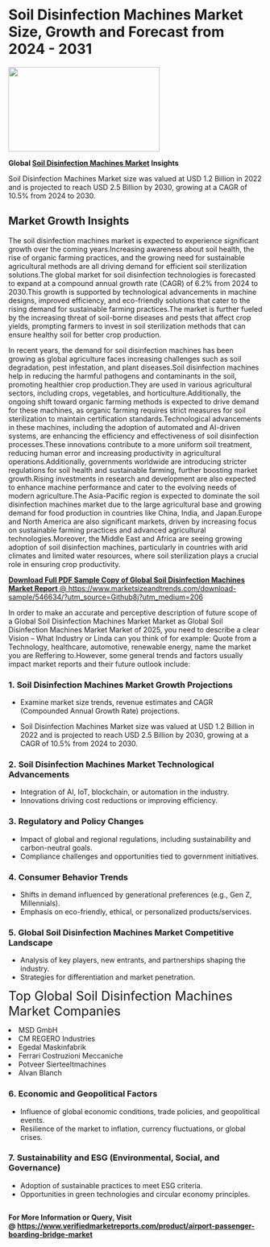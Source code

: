 <H1>Soil Disinfection Machines Market Size, Growth and Forecast from 2024 - 2031</H1><img class="aligncenter size-medium wp-image-584254" src="https://thirdeyenews.in/wp-content/uploads/2024/09/Global-Market-Research-300x168.jpeg" alt="" width="300" height="168" /><p><strong>Global&nbsp;<a href="https://www.marketsizeandtrends.com/download-sample/546634/?utm_source=Github8j?utm_medium=206">Soil Disinfection Machines Market</a> Insights</strong></p><p>Soil Disinfection Machines Market size was valued at USD 1.2 Billion in 2022 and is projected to reach USD 2.5 Billion by 2030, growing at a CAGR of 10.5% from 2024 to 2030.</p><p><h2>Market Growth Insights</h2> <p>The soil disinfection machines market is expected to experience significant growth over the coming years.Increasing awareness about soil health, the rise of organic farming practices, and the growing need for sustainable agricultural methods are all driving demand for efficient soil sterilization solutions.The global market for soil disinfection technologies is forecasted to expand at a compound annual growth rate (CAGR) of 6.2% from 2024 to 2030.This growth is supported by technological advancements in machine designs, improved efficiency, and eco-friendly solutions that cater to the rising demand for sustainable farming practices.The market is further fueled by the increasing threat of soil-borne diseases and pests that affect crop yields, prompting farmers to invest in soil sterilization methods that can ensure healthy soil for better crop production.</p> <p><a href="#"></a></p> <p>In recent years, the demand for soil disinfection machines has been growing as global agriculture faces increasing challenges such as soil degradation, pest infestation, and plant diseases.Soil disinfection machines help in reducing the harmful pathogens and contaminants in the soil, promoting healthier crop production.They are used in various agricultural sectors, including crops, vegetables, and horticulture.Additionally, the ongoing shift toward organic farming methods is expected to drive demand for these machines, as organic farming requires strict measures for soil sterilization to maintain certification standards.Technological advancements in these machines, including the adoption of automated and AI-driven systems, are enhancing the efficiency and effectiveness of soil disinfection processes.These innovations contribute to a more uniform soil treatment, reducing human error and increasing productivity in agricultural operations.Additionally, governments worldwide are introducing stricter regulations for soil health and sustainable farming, further boosting market growth.Rising investments in research and development are also expected to enhance machine performance and cater to the evolving needs of modern agriculture.The Asia-Pacific region is expected to dominate the soil disinfection machines market due to the large agricultural base and growing demand for food production in countries like China, India, and Japan.Europe and North America are also significant markets, driven by increasing focus on sustainable farming practices and advanced agricultural technologies.Moreover, the Middle East and Africa are seeing growing adoption of soil disinfection machines, particularly in countries with arid climates and limited water resources, where soil sterilization plays a crucial role in ensuring crop productivity.</p> <p><a href="#"></p><p><span class=""><strong>Download Full PDF Sample Copy of Global Soil Disinfection Machines Market Report</strong> @ <a href="https://www.marketsizeandtrends.com/download-sample/546634/?utm_source=Github8j?utm_medium=206" target="_blank">https://www.marketsizeandtrends.com/download-sample/546634/?utm_source=Github8j?utm_medium=206</a></span></p><p>In order to make an accurate and perceptive description of future scope of a Global&nbsp;Soil Disinfection Machines Market Market as Global&nbsp;Soil Disinfection Machines Market Market of 2025, you need to describe a clear Vision &ndash; What Industry or Linda can you think of for example: Quote from a Technology, healthcare, automotive, renewable energy, name the market you are Reffering to.However, some general trends and factors usually impact market reports and their future outlook include:</p><h3>1.&nbsp;<strong>Soil Disinfection Machines Market Growth Projections</strong></h3><ul><li>Examine market size trends, revenue estimates and CAGR (Compounded Annual Growth Rate) projections.</li><li><p>Soil Disinfection Machines Market size was valued at USD 1.2 Billion in 2022 and is projected to reach USD 2.5 Billion by 2030, growing at a CAGR of 10.5% from 2024 to 2030.</p></li></ul><h3>2.&nbsp;<strong>Soil Disinfection Machines Market Technological Advancements</strong></h3><ul><li>Integration of AI, IoT, blockchain, or automation in the industry.</li><li>Innovations driving cost reductions or improving efficiency.</li></ul><h3>3.&nbsp;<strong>Regulatory and Policy Changes</strong></h3><ul><li>Impact of global and regional regulations, including sustainability and carbon-neutral goals.</li><li>Compliance challenges and opportunities tied to government initiatives.</li></ul><h3>4.&nbsp;<strong>Consumer Behavior Trends</strong></h3><ul><li>Shifts in demand influenced by generational preferences (e.g., Gen Z, Millennials).</li><li>Emphasis on eco-friendly, ethical, or personalized products/services.</li></ul><h3>5.&nbsp;<strong>Global Soil Disinfection Machines Market Competitive Landscape</strong></h3><ul><li>Analysis of key players, new entrants, and partnerships shaping the industry.</li><li>Strategies for differentiation and market penetration.</li></ul><p data-pm-slice="1 1 []"><span style="color: inherit; font-family: inherit; font-size: 25px;">Top Global Soil Disinfection Machines Market Companies</span></p><div class="" data-test-id=""><p><li>MSD GmbH</li><li> CM REGERO Industries</li><li> Egedal Maskinfabrik</li><li> Ferrari Costruzioni Meccaniche</li><li> Potveer Sierteeltmachines</li><li> Alvan Blanch</li></p></div><h3>6.&nbsp;<strong>Economic and Geopolitical Factors</strong></h3><ul><li>Influence of global economic conditions, trade policies, and geopolitical events.</li><li>Resilience of the market to inflation, currency fluctuations, or global crises.</li></ul><h3>7.&nbsp;<strong>Sustainability and ESG (Environmental, Social, and Governance)</strong></h3><ul><li>Adoption of sustainable practices to meet ESG criteria.</li><li>Opportunities in green technologies and circular economy principles.</li></ul><h2><strong style="font-size: 14px;">For More Information or Query, Visit @&nbsp;</strong><a style="background-color: #ffffff; font-size: 14px;" href="https://www.marketsizeandtrends.com/report/soil-disinfection-machines-market/" target="_blank">https://www.verifiedmarketreports.com/product/airport-passenger-boarding-bridge-market</a></h2>